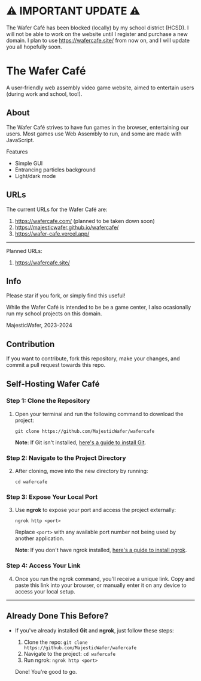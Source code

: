 # ⚠️ IMPORTANT UPDATE ⚠️

The Wafer Café has been blocked (locally) by my school district (HCSD). I will not be able to work on the website until I register and purchase a new domain. I plan to use https://wafercafe.site/ from now on, and I will update you all hopefully soon.

# The Wafer Café

A user-friendly web assembly video game website, aimed to entertain users (during work and school, too!).

## About

The Wafer Café strives to have fun games in the browser, entertaining our users. Most games use Web Assembly to run, and some are made with JavaScript.

Features
- Simple GUI
- Entrancing particles background
- Light/dark mode

## URLs

The current URLs for the Wafer Café are:

1. https://wafercafe.com/ (planned to be taken down soon)
2. https://majesticwafer.github.io/wafercafe/
3. https://wafer-cafe.vercel.app/

---

Planned URLs:

1. https://wafercafe.site/

## Info

Please star if you fork, or simply find this useful!

While the Wafer Café is intended to be be a game center, I also ocasionally run my school projects on this domain.

MajesticWafer, 2023-2024

## Contribution

If you want to contribute, fork this repository, make your changes, and commit a pull request towards this repo.

## Self-Hosting Wafer Café

### Step 1: Clone the Repository

1. Open your terminal and run the following command to download the project:

   `git clone https://github.com/MajesticWafer/wafercafe`

   **Note**: If Git isn't installed, [here's a guide to install Git](https://git-scm.com/book/en/v2/Getting-Started-Installing-Git).

### Step 2: Navigate to the Project Directory

2. After cloning, move into the new directory by running:

   `cd wafercafe`

### Step 3: Expose Your Local Port

3. Use **ngrok** to expose your port and access the project externally:

   `ngrok http <port>`

   Replace `<port>` with any available port number not being used by another application.

   **Note**: If you don't have ngrok installed, [here's a guide to install ngrok](https://ngrok.com/download).

### Step 4: Access Your Link

4. Once you run the ngrok command, you'll receive a unique link. Copy and paste this link into your browser, or manually enter it on any device to access your local setup.

---

## Already Done This Before?

- If you've already installed **Git** and **ngrok**, just follow these steps:
  
  1. Clone the repo: `git clone https://github.com/MajesticWafer/wafercafe`
  2. Navigate to the project: `cd wafercafe`
  3. Run ngrok: `ngrok http <port>`

  Done! You're good to go.
